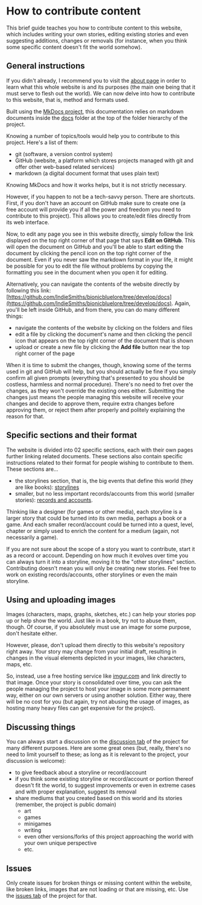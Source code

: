 # How to contribute content

This brief guide teaches you how to contribute content to this website, which includes writing your own stories, editing existing stories and even suggesting additions, changes or removals (for instance, when you think some specific content doesn't fit the world somehow).


## General instructions

If you didn't already, I recommend you to visit the [about page](about.md) in order to learn what this whole website is and its purposes (the main one being that it must serve to flesh out the world). We can now delve into how to contribute to this website, that is, method and formats used.

Built using the [MkDocs project](https://www.mkdocs.org/), this documentation relies on markdown documents inside the [docs](https://github.com/IndieSmiths/bionicbluelore/tree/develop/docs) folder at the top of the folder hierarchy of the project.

Knowing a number of topics/tools would help you to contribute to this project. Here's a list of them:

- git (software, a version control system)
- GitHub (website, a platform which stores projects managed with git and offer other web-based related services)
- markdown (a digital document format that uses plain text)

Knowing MkDocs and how it works helps, but it is not strictly necessary.

However, if you happen to not be a tech-savvy person. There are shortcuts. First, if you don't have an account on GitHub make sure to create one (a free account will provide you if all the power and freedom you need to contribute to this project). This allows you to create/edit files directly from its web interface.

Now, to edit any page you see in this website directly, simply follow the link displayed on the top right corner of that page that says **Edit on GitHub**. This will open the document on GitHub and you'll be able to start editing the document by clicking the pencil icon on the top right corner of the document. Even if you never saw the markdown format in your life, it might be possible for you to edit the file without problems by copying the formatting you see in the document when you open it for editing.

Alternatively, you can navigate the contents of the website directly by following this link: [https://github.com/IndieSmiths/bionicbluelore/tree/develop/docs](https://github.com/IndieSmiths/bionicbluelore/tree/develop/docs). Again, you'll be left inside GitHub, and from there, you can do many different things:

- navigate the contents of the website by clicking on the folders and files
- edit a file by clicking the document's name and then clicking the pencil icon that appears on the top right corner of the document that is shown
- upload or create a new file by clicking the **Add file** button near the top right corner of the page

When it is time to submit the changes, though, knowing some of the terms used in git and GitHub will help, but you should actually be fine if you simply confirm all given prompts (everything that's presented to you should be costless, harmless and normal procedure). There's no need to fret over the changes, as they won't override the existing ones either. Submitting the changes just means the people managing this website will receive your changes and decide to approve them, require extra changes before approving them, or reject them after properly and politely explaining the reason for that.


## Specific sections and their format

The website is divided into 02 specific sections, each with their own pages further linking related documents. These sections also contain specific instructions related to their format for people wishing to contribute to them. These sections are...

- the storylines section, that is, the big events that define this world (they are like books): [storylines](storylines/README.md)
- smaller, but no less important records/accounts from this world (smaller stories): [records and accounts](records-accounts/README.md).

Thinking like a designer (for games or other media), each storyline is a larger story that could be turned into its own media, perhaps a book or a game. And each smaller record/account could be turned into a quest, level, chapter or simply used to enrich the content for a medium (again, not necessarily a game).

If you are not sure about the scope of a story you want to contribute, start it as a record or account. Depending on how much it evolves over time you can always turn it into a storyline, moving it to the "other storylines" section. Contributing doesn't mean you will only be creating new stories. Feel free to work on existing records/accounts, other storylines or even the main storyline.


## Using and uploading images

Images (characters, maps, graphs, sketches, etc.) can help your stories pop up or help show the world. Just like in a book, try not to abuse them, though. Of course, if you absolutely must use an image for some purpose, don't hesitate either.

However, please, don't upload them directly to this website's repository right away. Your story may change from your initial draft, resulting in changes in the visual elements depicted in your images, like characters, maps, etc.

So, instead, use a free hosting service like [imgur.com](https://imgur.com) and link directly to that image. Once your story is consolidated over time, you can ask the people managing the project to host your image in some more permanent way, either on our own servers or using another solution. Either way, there will be no cost for you (but again, try not abusing the usage of images, as hosting many heavy files can get expensive for the project).


## Discussing things

You can always start a discussion on the [discussion tab](https://github.com/IndieSmiths/bionicbluelore/discussions) of the project for many different purposes. Here are some great ones (but, really, there's no need to limit yourself to these; as long as it is relevant to the project, your discussion is welcome):

- to give feedback about a storyline or record/account
- if you think some existing storyline or record/account or portion thereof doesn't fit the world, to suggest improvements or even in extreme cases and with proper explanation, suggest its removal
- share mediums that you created based on this world and its stories (remember, the project is public domain)
  - art
  - games
  - minigames
  - writing
  - even other versions/forks of this project approaching the world with your own unique perspective
  - etc.


## Issues

Only create issues for broken things or missing content within the website, like broken links, images that are not loading or that are missing, etc. Use the [issues tab](https://github.com/IndieSmiths/bionicbluelore/issues) of the project for that.
